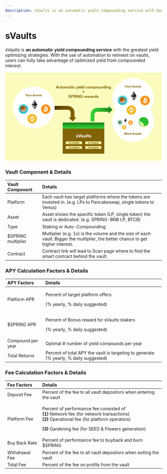 ```yaml
---
description: sVaults is an automatic yield compounding service with bonus reward of $SPRING
---
```


# sVaults

sVaults is **an automatic yield compounding service** with the greatest yield optimizing strategies. With the use of automation to reinvest on vaults, users can fully take advantage of optimized yield from compounded interest.

![](../../.gitbook/assets/image%20%2854%29.png)

### **Vault Component & Details**

| Vault Component | Details |
| :--- | :--- |
| Platform  | Each vault has target platforms where the tokens are invested in. \(e.g. LPs to Pancakeswap, single tokens to Venus\) |
| Asset | Asset shows the specific token \(LP, single token\) the vault is dedicated. \(e.g. SPRING-BNB LP, BTCB\) |
| Type | Staking or Auto-Compounding |
| $SPRING multiplier | Multiplier \(e.g. 1x\) is the volume and the size of each vault. Bigger the multiplier, the better chance to get higher interest. |
| Contract  | Contract link will lead to Scan page where to find the smart contract behind the vault. |

### APY Calculation Factors & Details

<table>
  <thead>
    <tr>
      <th style="text-align:left">APY Factors</th>
      <th style="text-align:left">Details</th>
    </tr>
  </thead>
  <tbody>
    <tr>
      <td style="text-align:left">Platform APR</td>
      <td style="text-align:left">
        <p>Percent of target platform offers</p>
        <p>(% yearly, % daily suggested)</p>
      </td>
    </tr>
    <tr>
      <td style="text-align:left">$SPRING APR</td>
      <td style="text-align:left">
        <p>Percent of Bonus reward for sVaults stakers</p>
        <p>(% yearly, % daily suggested)</p>
      </td>
    </tr>
    <tr>
      <td style="text-align:left">Compound per year</td>
      <td style="text-align:left">Optimal # number of yield compounds per year</td>
    </tr>
    <tr>
      <td style="text-align:left">Total Returns</td>
      <td style="text-align:left">Percent of total APY the vault is targeting to generate (% yearly, % daily
        suggested)</td>
    </tr>
  </tbody>
</table>

### Fee Calculation Factors & Details

<table>
  <thead>
    <tr>
      <th style="text-align:left">Fee Factors</th>
      <th style="text-align:left">Details</th>
    </tr>
  </thead>
  <tbody>
    <tr>
      <td style="text-align:left">Deposit Fee</td>
      <td style="text-align:left">Percent of the fee to all vault depositors when entering the vault</td>
    </tr>
    <tr>
      <td style="text-align:left">Platform Fee</td>
      <td style="text-align:left">
        <p>Percent of performance fee consisted of
          <br /><b>(1)</b> Network fee (for network transactions)
          <br /><b>(2)</b> Operational fee (for platform operators)</p>
        <p><b>(3)</b> Gardening fee (for SEED &amp; Flowers generation)</p>
      </td>
    </tr>
    <tr>
      <td style="text-align:left">Buy Back Rate</td>
      <td style="text-align:left">Percent of performance fee to buyback and burn $SPRING</td>
    </tr>
    <tr>
      <td style="text-align:left">Withdrawal Fee</td>
      <td style="text-align:left">Percent of the fee to all vault depositors when exiting the vault</td>
    </tr>
    <tr>
      <td style="text-align:left">Total Fee</td>
      <td style="text-align:left">Percent of the fee on profits from the vault</td>
    </tr>
  </tbody>
</table>

